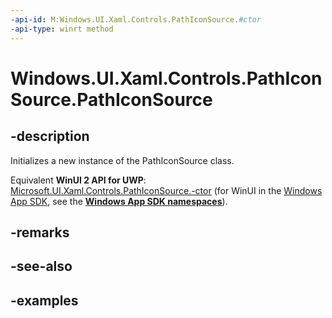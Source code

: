 ```yaml
---
-api-id: M:Windows.UI.Xaml.Controls.PathIconSource.#ctor
-api-type: winrt method
---
```


<!-- Method syntax.
public PathIconSource.PathIconSource()
-->

# Windows.UI.Xaml.Controls.PathIconSource.PathIconSource

## -description

Initializes a new instance of the PathIconSource class.

Equivalent **WinUI 2 API for UWP**: [Microsoft.UI.Xaml.Controls.PathIconSource.-ctor](/windows/winui/api/microsoft.ui.xaml.controls.pathiconsource.-ctor) (for WinUI in the [Windows App SDK](/windows/apps/windows-app-sdk/), see the **[Windows App SDK namespaces](/windows/windows-app-sdk/api/winrt/)**).

## -remarks

## -see-also

## -examples

